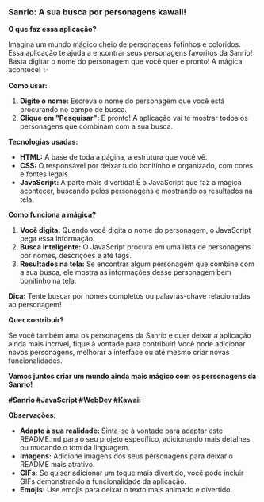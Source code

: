 ### **Sanrio: A sua busca por personagens kawaii!** ‍

**O que faz essa aplicação?**

Imagina um mundo mágico cheio de personagens fofinhos e coloridos. Essa aplicação te ajuda a encontrar seus personagens favoritos da Sanrio! Basta digitar o nome do personagem que você quer e pronto! A mágica acontece! ✨

**Como usar:**

1. **Digite o nome:** Escreva o nome do personagem que você está procurando no campo de busca.
2. **Clique em "Pesquisar":** E pronto! A aplicação vai te mostrar todos os personagens que combinam com a sua busca.

**Tecnologias usadas:**

* **HTML:** A base de toda a página, a estrutura que você vê.
* **CSS:** O responsável por deixar tudo bonitinho e organizado, com cores e fontes legais.
* **JavaScript:** A parte mais divertida! É o JavaScript que faz a mágica acontecer, buscando pelos personagens e mostrando os resultados na tela.

**Como funciona a mágica?**

1. **Você digita:** Quando você digita o nome do personagem, o JavaScript pega essa informação.
2. **Busca inteligente:** O JavaScript procura em uma lista de personagens por nomes, descrições e até tags.
3. **Resultados na tela:** Se encontrar algum personagem que combine com a sua busca, ele mostra as informações desse personagem bem bonitinho na tela.

**Dica:** Tente buscar por nomes completos ou palavras-chave relacionadas ao personagem!

**Quer contribuir?**

Se você também ama os personagens da Sanrio e quer deixar a aplicação ainda mais incrível, fique à vontade para contribuir! Você pode adicionar novos personagens, melhorar a interface ou até mesmo criar novas funcionalidades.

**Vamos juntos criar um mundo ainda mais mágico com os personagens da Sanrio!** 

**#Sanrio #JavaScript #WebDev #Kawaii**

**Observações:**

* **Adapte à sua realidade:** Sinta-se à vontade para adaptar este README.md para o seu projeto específico, adicionando mais detalhes ou mudando o tom da linguagem.
* **Imagens:** Adicione imagens dos seus personagens para deixar o README mais atrativo.
* **GIFs:** Se quiser adicionar um toque mais divertido, você pode incluir GIFs demonstrando a funcionalidade da aplicação.
* **Emojis:** Use emojis para deixar o texto mais animado e divertido.
